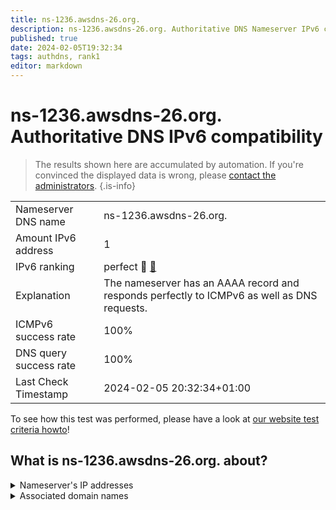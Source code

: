 ```yaml
---
title: ns-1236.awsdns-26.org.
description: ns-1236.awsdns-26.org. Authoritative DNS Nameserver IPv6 compatibility
published: true
date: 2024-02-05T19:32:34
tags: authdns, rank1
editor: markdown
---
```


# ns-1236.awsdns-26.org. Authoritative DNS IPv6 compatibility

> The results shown here are accumulated by automation. If you're convinced the displayed data is wrong, please [contact the administrators](/howto/chat). 
{.is-info}




|   |   |
| - | - |
| Nameserver DNS name | ns-1236.awsdns-26.org.
| Amount IPv6 address | 1
| IPv6 ranking | perfect :1st_place_medal: [🔗](/howto/ranking) |
| Explanation | The nameserver has an AAAA record and responds perfectly to ICMPv6 as well as DNS requests. |
| ICMPv6 success rate | 100%|
| DNS query success rate | 100% |
| Last Check Timestamp | 2024-02-05 20:32:34+01:00 |

To see how this test was performed, please have a look at [our website test criteria howto](/howto/testcriteria/authdns)!


## What is ns-1236.awsdns-26.org. about?




<details>
<summary>Nameserver's IP addresses</summary>

2600:9000:5304:d400::1

</details>



<details>
<summary>Associated domain names</summary>

global.honda

</details>
